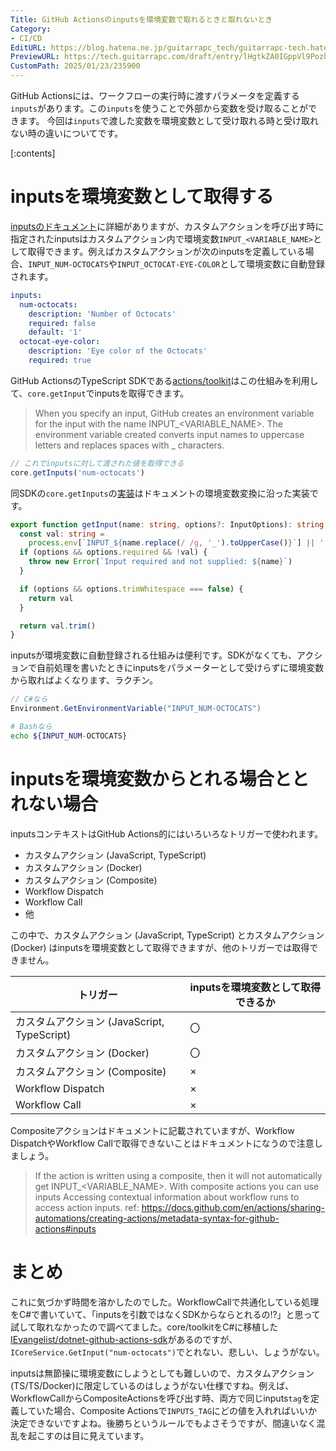 ```yaml
---
Title: GitHub Actionsのinputsを環境変数で取れるときと取れないとき
Category:
- CI/CD
EditURL: https://blog.hatena.ne.jp/guitarrapc_tech/guitarrapc-tech.hatenablog.com/atom/entry/6802418398322739285
PreviewURL: https://tech.guitarrapc.com/draft/entry/lHgtkZA0IGppVl9Pozh7JnCakB0
CustomPath: 2025/01/23/235900
---
```


GitHub Actionsには、ワークフローの実行時に渡すパラメータを定義する`inputs`があります。この`inputs`を使うことで外部から変数を受け取ることができます。
今回は`inputs`で渡した変数を環境変数として受け取れる時と受け取れない時の違いについてです。

[:contents]

# inputsを環境変数として取得する

[inputsのドキュメント](https://docs.github.com/en/actions/sharing-automations/creating-actions/metadata-syntax-for-github-actions#inputs)に詳細がありますが、カスタムアクションを呼び出す時に指定されたinputsはカスタムアクション内で環境変数`INPUT_<VARIABLE_NAME>`として取得できます。例えばカスタムアクションが次のinputsを定義している場合、`INPUT_NUM-OCTOCATS`や`INPUT_OCTOCAT-EYE-COLOR`として環境変数に自動登録されます。

```yaml
inputs:
  num-octocats:
    description: 'Number of Octocats'
    required: false
    default: '1'
  octocat-eye-color:
    description: 'Eye color of the Octocats'
    required: true
```

GitHub ActionsのTypeScript SDKである[actions/toolkit](https://github.com/actions/toolkit)はこの仕組みを利用して、`core.getInput`でinputsを取得できます。

> When you specify an input, GitHub creates an environment variable for the input with the name INPUT_<VARIABLE_NAME>. The environment variable created converts input names to uppercase letters and replaces spaces with _ characters.

```typescript
// これでinputsに対して渡された値を取得できる
core.getInputs('num-octocats')
```

同SDKの`core.getInputs`の[実装](https://github.com/actions/toolkit/blob/1f7c2c79e034fe8a0d28006f52fc5b70f6dbb750/packages/core/src/core.ts#L128)はドキュメントの環境変数変換に沿った実装です。

```typescript
export function getInput(name: string, options?: InputOptions): string {
  const val: string =
    process.env[`INPUT_${name.replace(/ /g, '_').toUpperCase()}`] || ''
  if (options && options.required && !val) {
    throw new Error(`Input required and not supplied: ${name}`)
  }

  if (options && options.trimWhitespace === false) {
    return val
  }

  return val.trim()
}
```

inputsが環境変数に自動登録される仕組みは便利です。SDKがなくても、アクションで自前処理を書いたときにinputsをパラメーターとして受けらずに環境変数から取ればよくなります、ラクチン。

```cs
// C#なら
Environment.GetEnvironmentVariable("INPUT_NUM-OCTOCATS")
```

```bash
# Bashなら
echo ${INPUT_NUM-OCTOCATS}
```

# inputsを環境変数からとれる場合ととれない場合

inputsコンテキストはGitHub Actions的にはいろいろなトリガーで使われます。

* カスタムアクション (JavaScript, TypeScript)
* カスタムアクション (Docker)
* カスタムアクション (Composite)
* Workflow Dispatch
* Workflow Call
* 他

この中で、カスタムアクション (JavaScript, TypeScript) とカスタムアクション (Docker) はinputsを環境変数として取得できますが、他のトリガーでは取得できません。

| トリガー | inputsを環境変数として取得できるか |
| --- | --- |
| カスタムアクション (JavaScript, TypeScript) | 〇 |
| カスタムアクション (Docker) | 〇 |
| カスタムアクション (Composite) | × |
| Workflow Dispatch | × |
| Workflow Call | × |

Compositeアクションはドキュメントに記載されていますが、Workflow DispatchやWorkflow Callで取得できないことはドキュメントになうので注意しましょう。

> If the action is written using a composite, then it will not automatically get INPUT_<VARIABLE_NAME>. With composite actions you can use inputs Accessing contextual information about workflow runs to access action inputs.
> ref: https://docs.github.com/en/actions/sharing-automations/creating-actions/metadata-syntax-for-github-actions#inputs

# まとめ

これに気づかず時間を溶かしたのでした。WorkflowCallで共通化している処理をC#で書いていて、「inputsを引数ではなくSDKからならとれるの!?」と思って試して取れなかったので調べてました。core/toolkitをC#に移植した[IEvangelist/dotnet-github-actions-sdk](https://github.com/IEvangelist/dotnet-github-actions-sdk)があるのですが、`ICoreService.GetInput("num-octocats")`でとれない、悲しい、しょうがない。

inputsは無節操に環境変数にしようとしても難しいので、カスタムアクション(TS/TS/Docker)に限定しているのはしょうがない仕様ですね。例えば、WorkflowCallからCompositeActionsを呼び出す時、両方で同じinputs`tag`を定義していた場合、Composite Actionsで`INPUTS_TAG`にどの値を入れればいいか決定できないですよね。後勝ちというルールでもよさそうですが、間違いなく混乱を起こすのは目に見えています。
